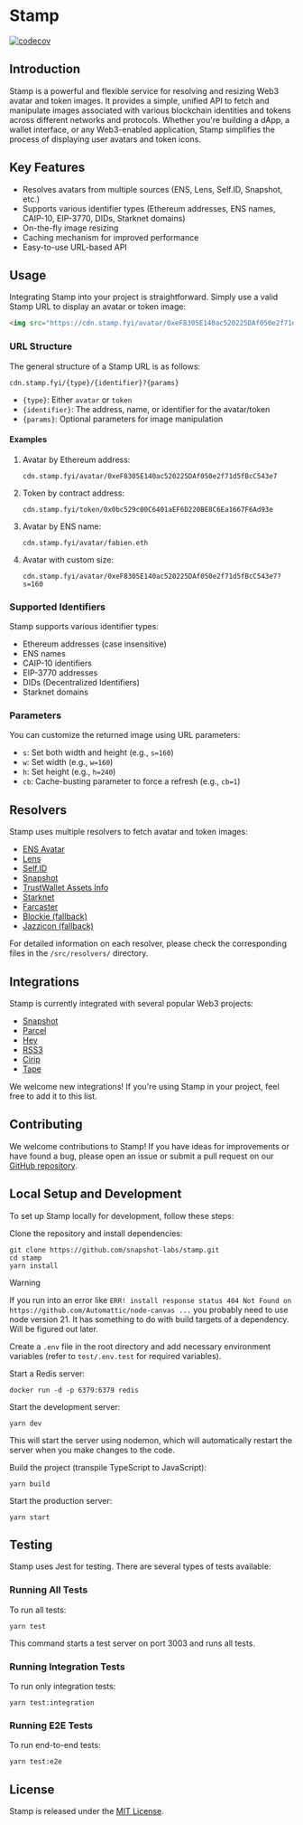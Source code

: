 # Stamp

[![codecov](https://codecov.io/gh/snapshot-labs/stamp/branch/master/graph/badge.svg?token=N9IMKE41RA)](https://codecov.io/gh/snapshot-labs/stamp)

## Introduction

Stamp is a powerful and flexible service for resolving and resizing Web3 avatar and token images. It provides a simple, unified API to fetch and manipulate images associated with various blockchain identities and tokens across different networks and protocols. Whether you're building a dApp, a wallet interface, or any Web3-enabled application, Stamp simplifies the process of displaying user avatars and token icons.

## Key Features

- Resolves avatars from multiple sources (ENS, Lens, Self.ID, Snapshot, etc.)
- Supports various identifier types (Ethereum addresses, ENS names, CAIP-10, EIP-3770, DIDs, Starknet domains)
- On-the-fly image resizing
- Caching mechanism for improved performance
- Easy-to-use URL-based API

## Usage

Integrating Stamp into your project is straightforward. Simply use a valid Stamp URL to display an avatar or token image:

```html
<img src="https://cdn.stamp.fyi/avatar/0xeF8305E140ac520225DAf050e2f71d5fBcC543e7" alt="User Avatar" />
```

### URL Structure

The general structure of a Stamp URL is as follows:

```
cdn.stamp.fyi/{type}/{identifier}?{params}
```

- `{type}`: Either `avatar` or `token`
- `{identifier}`: The address, name, or identifier for the avatar/token
- `{params}`: Optional parameters for image manipulation

#### Examples

1. Avatar by Ethereum address:
   ```
   cdn.stamp.fyi/avatar/0xeF8305E140ac520225DAf050e2f71d5fBcC543e7
   ```

2. Token by contract address:
   ```
   cdn.stamp.fyi/token/0x0bc529c00C6401aEF6D220BE8C6Ea1667F6Ad93e
   ```

3. Avatar by ENS name:
   ```
   cdn.stamp.fyi/avatar/fabien.eth
   ```

4. Avatar with custom size:
   ```
   cdn.stamp.fyi/avatar/0xeF8305E140ac520225DAf050e2f71d5fBcC543e7?s=160
   ```

### Supported Identifiers

Stamp supports various identifier types:

- Ethereum addresses (case insensitive)
- ENS names
- CAIP-10 identifiers
- EIP-3770 addresses
- DIDs (Decentralized Identifiers)
- Starknet domains

### Parameters

You can customize the returned image using URL parameters:

- `s`: Set both width and height (e.g., `s=160`)
- `w`: Set width (e.g., `w=160`)
- `h`: Set height (e.g., `h=240`)
- `cb`: Cache-busting parameter to force a refresh (e.g., `cb=1`)

## Resolvers

Stamp uses multiple resolvers to fetch avatar and token images:

- [ENS Avatar](/src/resolvers/ens.ts)
- [Lens](/src/resolvers/lens.ts)
- [Self.ID](/src/resolvers/selfid.ts)
- [Snapshot](/src/resolvers/snapshot.ts)
- [TrustWallet Assets Info](/src/resolvers/trustwallet.ts)
- [Starknet](/src/resolvers/starknet.ts)
- [Farcaster](/src/resolvers/farcaster.ts)
- [Blockie (fallback)](/src/resolvers/blockie.ts)
- [Jazzicon (fallback)](/src/resolvers/jazzicon.ts)

For detailed information on each resolver, please check the corresponding files in the `/src/resolvers/` directory.

## Integrations

Stamp is currently integrated with several popular Web3 projects:

- [Snapshot](http://snapshot.org)
- [Parcel](https://parcel.money)
- [Hey](https://hey.xyz)
- [RSS3](https://rss3.io)
- [Cirip](https://cirip.io)
- [Tape](https://tape.xyz)

We welcome new integrations! If you're using Stamp in your project, feel free to add it to this list.

## Contributing

We welcome contributions to Stamp! If you have ideas for improvements or have found a bug, please open an issue or submit a pull request on our [GitHub repository](https://github.com/snapshot-labs/stamp).

## Local Setup and Development

To set up Stamp locally for development, follow these steps:

Clone the repository and install dependencies:

```
git clone https://github.com/snapshot-labs/stamp.git
cd stamp
yarn install
```

> [!WARNING]  
> If you run into an error like `ERR! install response status 404 Not Found on https://github.com/Automattic/node-canvas ...` you probably need to use node version 21. It has something to do with build targets of a dependency. Will be figured out later.

Create a `.env` file in the root directory and add necessary environment variables (refer to `test/.env.test` for required variables).

Start a Redis server:

```
docker run -d -p 6379:6379 redis
```

Start the development server:

```
yarn dev
```

This will start the server using nodemon, which will automatically restart the server when you make changes to the code.

Build the project (transpile TypeScript to JavaScript):

```
yarn build
```

Start the production server:

```
yarn start
```

## Testing

Stamp uses Jest for testing. There are several types of tests available:

### Running All Tests

To run all tests:

```
yarn test
```

This command starts a test server on port 3003 and runs all tests.

### Running Integration Tests

To run only integration tests:

```
yarn test:integration
```

### Running E2E Tests

To run end-to-end tests:

```
yarn test:e2e
```

## License

Stamp is released under the [MIT License](LICENSE).
